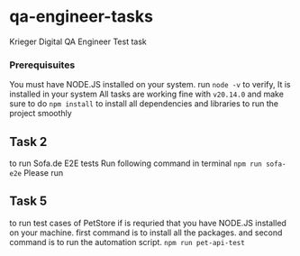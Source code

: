 # qa-engineer-tasks
Krieger Digital QA Engineer Test task
### Prerequisuites
You must have NODE.JS installed on your system.
run `node -v` to verify, It is installed in your system
All tasks are working fine with `v20.14.0`
and make sure to do `npm install` to install all dependencies
and libraries to run the project smoothly
## Task 2
to run Sofa.de E2E tests Run following command in terminal
`npm run sofa-e2e`
Please run
## Task 5
to run test cases of PetStore if is requried that you have NODE.JS installed on your 
machine.
first command is to install all the packages.
and second command is to run the automation script.
`npm run pet-api-test`
